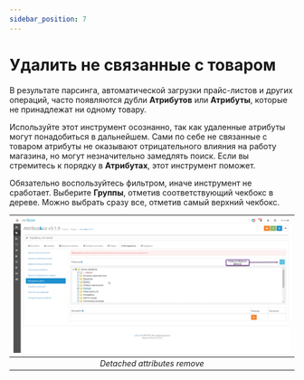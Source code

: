 ```yaml
---
sidebar_position: 7
---
```


# Удалить не связанные с товаром

<!-- Remove unrelated attributes. -->

В результате парсинга, автоматической загрузки прайс-листов и других операций, часто появляются дубли **Атрибутов** или **Атрибуты**, которые не принадлежат ни одному товару.

Используйте этот инструмент осознанно, так как удаленные атрибуты могут понадобиться в дальнейшем. Сами по себе не связанные с товаром атрибуты не оказывают отрицательного влияния на работу магазина, но могут незначительно замедлять поиск. Если вы стремитесь к порядку в **Атрибутах**, этот инструмент поможет.

Обязательно воспользуйтесь фильтром, иначе инструмент не сработает. Выберите **Группы**, отметив соответствующий чекбокс в дереве. Можно выбрать сразу все, отметив самый верхний чекбокс.

| ![Detach](/img/tutorial/tools_filter_group.jpg) |
|:--:|
| *Detached attributes remove* |
